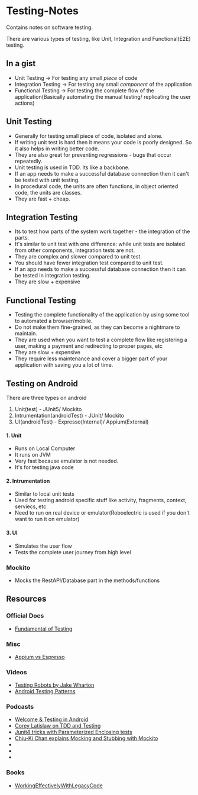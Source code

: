 # Testing-Notes
Contains notes on software testing.

There are various types of testing, like Unit, Integration and Functional(E2E) testing.

## In a gist

* Unit Testing -> For testing any small _piece_ of code
* Integration Testing -> For testing any small _component_ of the application
* Functional Testing -> For testing the complete flow of the application(Basically automating the manual testing/ replicating the user actions)

## Unit Testing

* Generally for testing small piece of code, isolated and alone.
* If writing unit test is hard then it means your code is poorly designed. So it also helps  in writing better code.
* They are also great for preventing regressions - bugs that occur repeatedly.
* Unit testing is used in TDD. Its like a backbone.
* If an app needs to make a successful database connection then it can't be tested with unit testing.
* In procedural code, the units are often functions, in object oriented code, the units are classes.
* They are fast + cheap.

## Integration Testing

* Its to test how parts of the system work together - the integration of the parts.
* It's similar to unit test with one difference: while unit tests are isolated from other components, integration tests are not.
* They are complex and slower compared to unit test.
* You should have fewer integration test compared to unit test.
* If an app needs to make a successful database connection then it can be tested in integration testing.
* They are slow + expensive

## Functional Testing

* Testing the complete functionality of the application by using some tool to automated a browser/mobile.
* Do not make them fine-grained, as they can become a nightmare to maintain.
* They are used when you want to test a complete flow like registering a user, making a payment and redirecting to proper pages, etc
* They are slow + expensive
* They require less maintenance and cover a bigger part of your application with saving you a lot of time.

## Testing on Android

There are three types on android
1. Unit(test) - JUnit5/ Mockito
2. Intrumentation(androidTest) - JUnit/ Mockito
3. UI(androidTest) - Expresso(Internal)/ Appium(External)

#### 1. Unit

* Runs on Local Computer
* It runs on JVM
* Very fast because emulator is not needed.
* It's for testing java code

#### 2. Intrumentation

* Similar to local unit tests
* Used for testing android specific stuff like activity, fragments, context, serviecs, etc
* Need to run on real device or emulator(Roboelectric is used if you don't want to run it on emulator)

#### 3. UI

* Simulates the user flow  	
* Tests the complete user journey from  high level

### Mockito

* Mocks the RestAPI/Database part in the methods/functions

## Resources

### Official Docs
* [Fundamental of Testing](https://developer.android.com/training/testing/fundamentals)

### Misc 
* [Appium vs Espresso](https://www.reddit.com/r/androiddev/comments/b50upz/appium_or_espresso_for_qa_team/)

### Videos
* [Testing Robots by Jake Wharton](https://academy.realm.io/posts/kau-jake-wharton-testing-robots/)
* [Android Testing Patterns](https://www.youtube.com/playlist?list=PLWz5rJ2EKKc-6HWg_jyP0U1zrVLHn65b2)

### Podcasts
* [Welcome & Testing in Android](https://fragmentedpodcast.com/episodes/1/)
* [Corey Latislaw on TDD and Testing](https://fragmentedpodcast.com/episodes/13/)
* [Junit4 tricks with Parameterized Enclosing tests](https://fragmentedpodcast.com/episodes/052/)
* [Chiu-Ki Chan explains Mocking and Stubbing with Mockito](https://fragmentedpodcast.com/episodes/059/)
* []()
* []()
* []()

### Books

* [WorkingEffectivelyWithLegacyCode](https://archive.org/details/WorkingEffectivelyWithLegacyCode)
